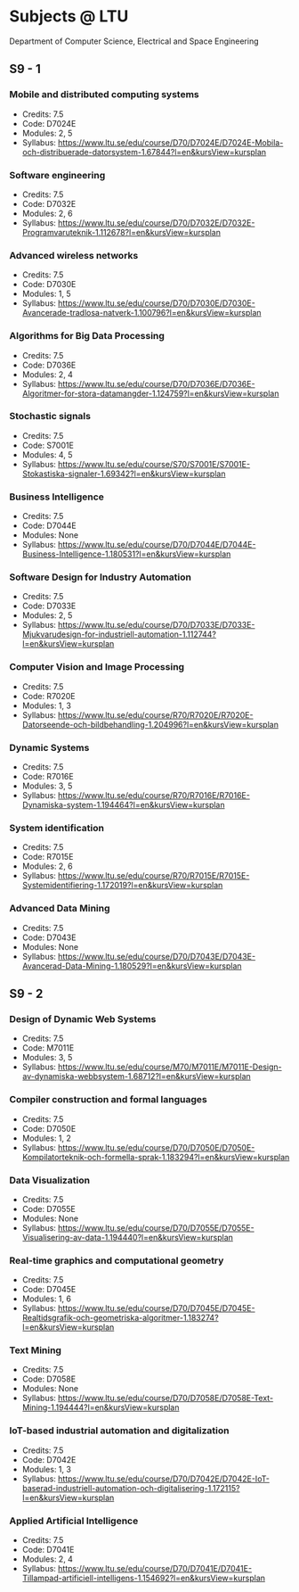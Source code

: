# Subjects @ LTU

Department of Computer Science, Electrical and Space Engineering

## S9 - 1

### Mobile and distributed computing systems

- Credits: 7.5
- Code: D7024E
- Modules: 2, 5
- Syllabus: https://www.ltu.se/edu/course/D70/D7024E/D7024E-Mobila-och-distribuerade-datorsystem-1.67844?l=en&kursView=kursplan

### Software engineering

- Credits: 7.5
- Code: D7032E
- Modules: 2, 6
- Syllabus: https://www.ltu.se/edu/course/D70/D7032E/D7032E-Programvaruteknik-1.112678?l=en&kursView=kursplan

### Advanced wireless networks

- Credits: 7.5
- Code: D7030E
- Modules: 1, 5
- Syllabus: https://www.ltu.se/edu/course/D70/D7030E/D7030E-Avancerade-tradlosa-natverk-1.100796?l=en&kursView=kursplan

### Algorithms for Big Data Processing

- Credits: 7.5
- Code: D7036E
- Modules: 2, 4
- Syllabus: https://www.ltu.se/edu/course/D70/D7036E/D7036E-Algoritmer-for-stora-datamangder-1.124759?l=en&kursView=kursplan

### Stochastic signals

- Credits: 7.5
- Code: S7001E
- Modules: 4, 5
- Syllabus: https://www.ltu.se/edu/course/S70/S7001E/S7001E-Stokastiska-signaler-1.69342?l=en&kursView=kursplan

### Business Intelligence

- Credits: 7.5
- Code: D7044E
- Modules: None
- Syllabus: https://www.ltu.se/edu/course/D70/D7044E/D7044E-Business-Intelligence-1.180531?l=en&kursView=kursplan

### Software Design for Industry Automation

- Credits: 7.5
- Code: D7033E
- Modules: 2, 5
- Syllabus: https://www.ltu.se/edu/course/D70/D7033E/D7033E-Mjukvarudesign-for-industriell-automation-1.112744?l=en&kursView=kursplan

### Computer Vision and Image Processing

- Credits: 7.5
- Code: R7020E
- Modules: 1, 3
- Syllabus: https://www.ltu.se/edu/course/R70/R7020E/R7020E-Datorseende-och-bildbehandling-1.204996?l=en&kursView=kursplan

### Dynamic Systems

- Credits: 7.5
- Code: R7016E
- Modules: 3, 5
- Syllabus: https://www.ltu.se/edu/course/R70/R7016E/R7016E-Dynamiska-system-1.194464?l=en&kursView=kursplan

### System identification

- Credits: 7.5
- Code: R7015E
- Modules: 2, 6
- Syllabus: https://www.ltu.se/edu/course/R70/R7015E/R7015E-Systemidentifiering-1.172019?l=en&kursView=kursplan

### Advanced Data Mining

- Credits: 7.5
- Code: D7043E
- Modules: None
- Syllabus: https://www.ltu.se/edu/course/D70/D7043E/D7043E-Avancerad-Data-Mining-1.180529?l=en&kursView=kursplan

## S9 - 2

### Design of Dynamic Web Systems

- Credits: 7.5
- Code: M7011E
- Modules: 3, 5
- Syllabus: https://www.ltu.se/edu/course/M70/M7011E/M7011E-Design-av-dynamiska-webbsystem-1.68712?l=en&kursView=kursplan

### Compiler construction and formal languages

- Credits: 7.5
- Code: D7050E
- Modules: 1, 2
- Syllabus: https://www.ltu.se/edu/course/D70/D7050E/D7050E-Kompilatorteknik-och-formella-sprak-1.183294?l=en&kursView=kursplan

### Data Visualization

- Credits: 7.5
- Code: D7055E
- Modules: None
- Syllabus: https://www.ltu.se/edu/course/D70/D7055E/D7055E-Visualisering-av-data-1.194440?l=en&kursView=kursplan

### Real-time graphics and computational geometry

- Credits: 7.5
- Code: D7045E
- Modules: 1, 6
- Syllabus: https://www.ltu.se/edu/course/D70/D7045E/D7045E-Realtidsgrafik-och-geometriska-algoritmer-1.183274?l=en&kursView=kursplan

### Text Mining

- Credits: 7.5
- Code: D7058E
- Modules: None
- Syllabus: https://www.ltu.se/edu/course/D70/D7058E/D7058E-Text-Mining-1.194444?l=en&kursView=kursplan

### IoT-based industrial automation and digitalization

- Credits: 7.5
- Code: D7042E
- Modules: 1, 3
- Syllabus: https://www.ltu.se/edu/course/D70/D7042E/D7042E-IoT-baserad-industriell-automation-och-digitalisering-1.172115?l=en&kursView=kursplan

### Applied Artificial Intelligence

- Credits: 7.5
- Code: D7041E
- Modules: 2, 4
- Syllabus: https://www.ltu.se/edu/course/D70/D7041E/D7041E-Tillampad-artificiell-intelligens-1.154692?l=en&kursView=kursplan


